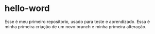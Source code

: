 # hello-word
Esse é meu primeiro repositorio, usado para teste e aprendizado.
Essa é minha primeira criação de um novo branch e minha primeira alteração.
